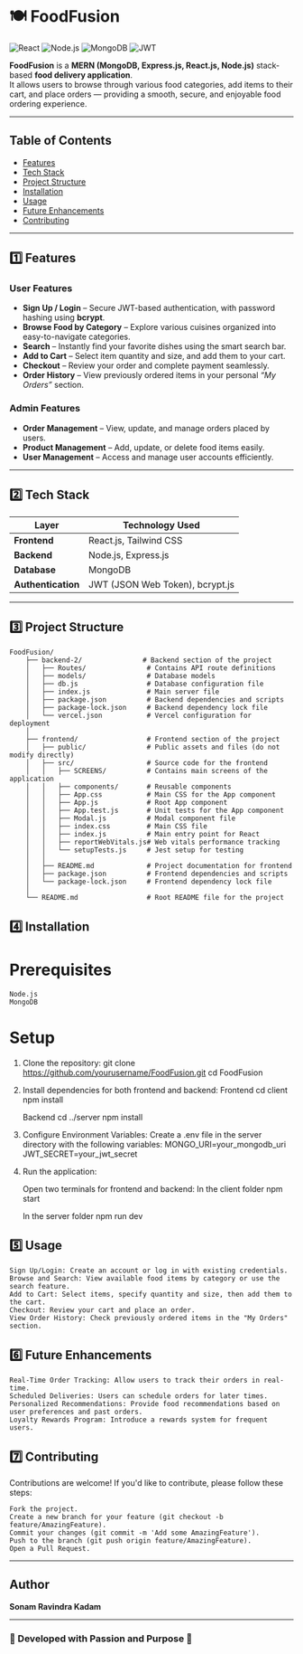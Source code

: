 # 🍽️ FoodFusion

![React](https://img.shields.io/badge/Frontend-React.js-blue)
![Node.js](https://img.shields.io/badge/Backend-Node.js-green)
![MongoDB](https://img.shields.io/badge/Database-MongoDB-brightgreen)
![JWT](https://img.shields.io/badge/Auth-JWT-orange)

**FoodFusion** is a **MERN (MongoDB, Express.js, React.js, Node.js)** stack-based **food delivery application**.  
It allows users to browse through various food categories, add items to their cart, and place orders — providing a smooth, secure, and enjoyable food ordering experience.

---

## Table of Contents
- [ Features](#-features)
- [ Tech Stack](#-tech-stack)
- [ Project Structure](#-project-structure)
- [ Installation](#️-installation)
- [ Usage](#-usage)
- [ Future Enhancements](#-future-enhancements)
- [ Contributing](#-contributing)

---

## 1️⃣ Features

###  User Features
-  **Sign Up / Login** – Secure JWT-based authentication, with password hashing using **bcrypt**.  
-  **Browse Food by Category** – Explore various cuisines organized into easy-to-navigate categories.  
-  **Search** – Instantly find your favorite dishes using the smart search bar.  
-  **Add to Cart** – Select item quantity and size, and add them to your cart.  
-  **Checkout** – Review your order and complete payment seamlessly.  
-  **Order History** – View previously ordered items in your personal *“My Orders”* section.  

###  Admin Features
-  **Order Management** – View, update, and manage orders placed by users.  
-  **Product Management** – Add, update, or delete food items easily.  
-  **User Management** – Access and manage user accounts efficiently.  

---

## 2️⃣ Tech Stack

| Layer | Technology Used |
|--------|----------------|
| **Frontend** | React.js, Tailwind CSS |
| **Backend** | Node.js, Express.js |
| **Database** | MongoDB |
| **Authentication** | JWT (JSON Web Token), bcrypt.js |

---

## 3️⃣ Project Structure


    FoodFusion/
        ├── backend-2/               # Backend section of the project
        │   ├── Routes/               # Contains API route definitions
        │   ├── models/               # Database models
        │   ├── db.js                 # Database configuration file
        │   ├── index.js              # Main server file
        │   ├── package.json          # Backend dependencies and scripts
        │   ├── package-lock.json     # Backend dependency lock file
        │   └── vercel.json           # Vercel configuration for deployment
        │
        ├── frontend/                 # Frontend section of the project
        │   ├── public/               # Public assets and files (do not modify directly)
        │   ├── src/                  # Source code for the frontend
        │   │   ├── SCREENS/          # Contains main screens of the application
        │   │   ├── components/       # Reusable components
        │   │   ├── App.css           # Main CSS for the App component
        │   │   ├── App.js            # Root App component
        │   │   ├── App.test.js       # Unit tests for the App component
        │   │   ├── Modal.js          # Modal component file
        │   │   ├── index.css         # Main CSS file
        │   │   ├── index.js          # Main entry point for React
        │   │   ├── reportWebVitals.js# Web vitals performance tracking
        │   │   └── setupTests.js     # Jest setup for testing
        │   │
        │   ├── README.md             # Project documentation for frontend
        │   ├── package.json          # Frontend dependencies and scripts
        │   └── package-lock.json     # Frontend dependency lock file
        │
        └── README.md                 # Root README file for the project


## 4️⃣ Installation

# Prerequisites

    Node.js
    MongoDB

# Setup

1.  Clone the repository:
    git clone https://github.com/yourusername/FoodFusion.git
    cd FoodFusion

2. Install dependencies for both frontend and backend:
    Frontend
    cd client
    npm install

    Backend
    cd ../server
    npm install

3. Configure Environment Variables:
   Create a .env file in the server directory with the following variables:
   MONGO_URI=your_mongodb_uri
   JWT_SECRET=your_jwt_secret

4. Run the application:
   
   Open two terminals for frontend and backend:
   In the client folder
   npm start

   In the server folder
   npm run dev

## 5️⃣ Usage

    Sign Up/Login: Create an account or log in with existing credentials.
    Browse and Search: View available food items by category or use the search feature.
    Add to Cart: Select items, specify quantity and size, then add them to the cart.
    Checkout: Review your cart and place an order.
    View Order History: Check previously ordered items in the "My Orders" section.

## 6️⃣ Future Enhancements

    Real-Time Order Tracking: Allow users to track their orders in real-time.
    Scheduled Deliveries: Users can schedule orders for later times.
    Personalized Recommendations: Provide food recommendations based on user preferences and past orders.
    Loyalty Rewards Program: Introduce a rewards system for frequent users.


## 7️⃣ Contributing

Contributions are welcome! If you'd like to contribute, please follow these steps:

    Fork the project.
    Create a new branch for your feature (git checkout -b feature/AmazingFeature).
    Commit your changes (git commit -m 'Add some AmazingFeature').
    Push to the branch (git push origin feature/AmazingFeature).
    Open a Pull Request.

---

##  Author

**Sonam Ravindra Kadam**

---

### 💖 Developed with Passion and Purpose 🌾



    
